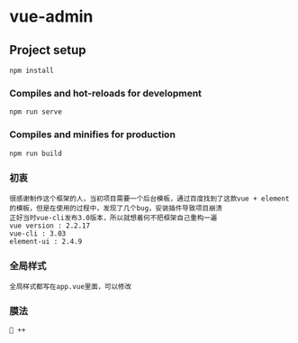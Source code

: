 # vue-admin

## Project setup
```
npm install
```

### Compiles and hot-reloads for development
```
npm run serve
```

### Compiles and minifies for production
```
npm run build
```

### 初衷
```
很感谢制作这个框架的人，当初项目需要一个后台模板，通过百度找到了这款vue + element的模板，但是在使用的过程中，发现了几个bug，安装插件导致项目崩溃
正好当时vue-cli发布3.0版本，所以就想着何不把框架自己重构一遍
vue version : 2.2.17
vue-cli : 3.03
element-ui : 2.4.9
```
### 全局样式
```
全局样式都写在app.vue里面，可以修改
```
### 膜法
```
🐸 ++
```